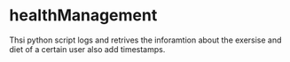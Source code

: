 # healthManagement
Thsi python script logs and retrives the inforamtion about the exersise and diet of a certain user also add timestamps.
